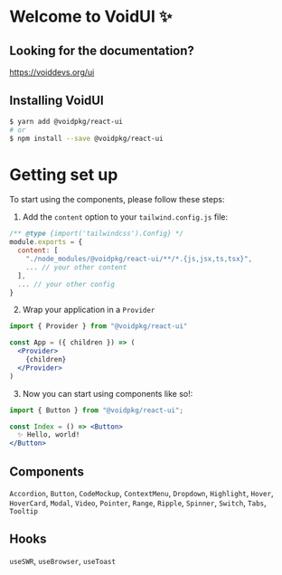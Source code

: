 # Welcome to VoidUI ✨

## Looking for the documentation?

https://voiddevs.org/ui

## Installing VoidUI
```sh
$ yarn add @voidpkg/react-ui
# or
$ npm install --save @voidpkg/react-ui
```

# Getting set up

To start using the components, please follow these steps:

1. Add the `content` option to your `tailwind.config.js` file:

```jsx
/** @type {import('tailwindcss').Config} */
module.exports = {
  content: [
    "./node_modules/@voidpkg/react-ui/**/*.{js,jsx,ts,tsx}",
    ... // your other content
  ],
  ... // your other config
}

```

2. Wrap your application in a `Provider`

```jsx
import { Provider } from "@voidpkg/react-ui"

const App = ({ children }) => (
  <Provider>
    {children}
  </Provider>
)
```
3. Now you can start using components like so!:

```jsx
import { Button } from "@voidpkg/react-ui";

const Index = () => <Button>
  ✨ Hello, world!
</Button>
```

## Components

`Accordion`, `Button`, `CodeMockup`, `ContextMenu`, `Dropdown`, `Highlight`, `Hover`, `HoverCard`, `Modal`, `Video`, `Pointer`, `Range`, `Ripple`, `Spinner`, `Switch`, `Tabs`, `Tooltip`

## Hooks

`useSWR`, `useBrowser`, `useToast`
